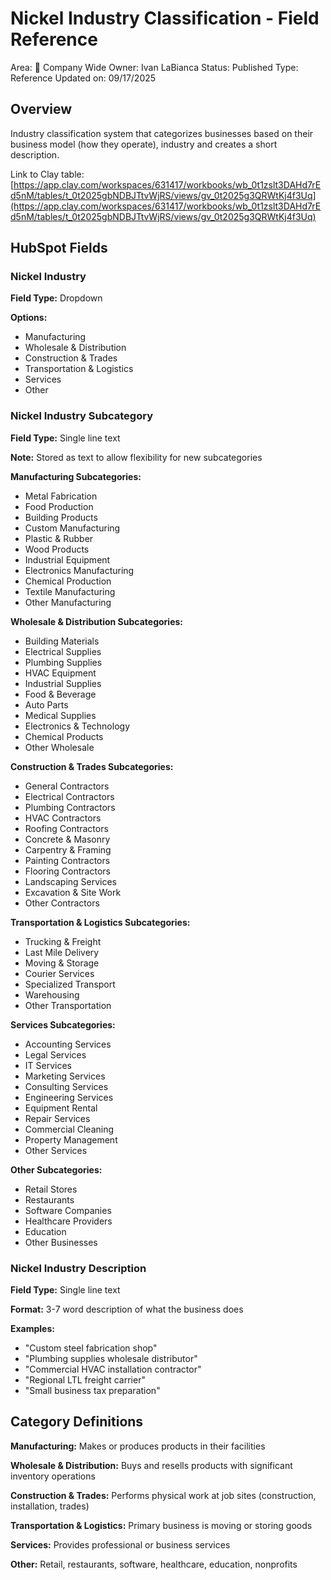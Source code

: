 # Nickel Industry Classification - Field Reference

Area: 🏢 Company Wide
Owner: Ivan LaBianca
Status: Published
Type: Reference
Updated on: 09/17/2025

## Overview

Industry classification system that categorizes businesses based on their business model (how they operate), industry and creates a short description.

Link to Clay table: [https://app.clay.com/workspaces/631417/workbooks/wb_0t1zslt3DAHd7rEd5nM/tables/t_0t2025gbNDBJTtvWjRS/views/gv_0t2025g3QRWtKj4f3Uq](https://app.clay.com/workspaces/631417/workbooks/wb_0t1zslt3DAHd7rEd5nM/tables/t_0t2025gbNDBJTtvWjRS/views/gv_0t2025g3QRWtKj4f3Uq)

## HubSpot Fields

### Nickel Industry

**Field Type:** Dropdown

**Options:**

- Manufacturing
- Wholesale & Distribution
- Construction & Trades
- Transportation & Logistics
- Services
- Other

### Nickel Industry Subcategory

**Field Type:** Single line text

**Note:** Stored as text to allow flexibility for new subcategories

**Manufacturing Subcategories:**

- Metal Fabrication
- Food Production
- Building Products
- Custom Manufacturing
- Plastic & Rubber
- Wood Products
- Industrial Equipment
- Electronics Manufacturing
- Chemical Production
- Textile Manufacturing
- Other Manufacturing

**Wholesale & Distribution Subcategories:**

- Building Materials
- Electrical Supplies
- Plumbing Supplies
- HVAC Equipment
- Industrial Supplies
- Food & Beverage
- Auto Parts
- Medical Supplies
- Electronics & Technology
- Chemical Products
- Other Wholesale

**Construction & Trades Subcategories:**

- General Contractors
- Electrical Contractors
- Plumbing Contractors
- HVAC Contractors
- Roofing Contractors
- Concrete & Masonry
- Carpentry & Framing
- Painting Contractors
- Flooring Contractors
- Landscaping Services
- Excavation & Site Work
- Other Contractors

**Transportation & Logistics Subcategories:**

- Trucking & Freight
- Last Mile Delivery
- Moving & Storage
- Courier Services
- Specialized Transport
- Warehousing
- Other Transportation

**Services Subcategories:**

- Accounting Services
- Legal Services
- IT Services
- Marketing Services
- Consulting Services
- Engineering Services
- Equipment Rental
- Repair Services
- Commercial Cleaning
- Property Management
- Other Services

**Other Subcategories:**

- Retail Stores
- Restaurants
- Software Companies
- Healthcare Providers
- Education
- Other Businesses

### Nickel Industry Description

**Field Type:** Single line text

**Format:** 3-7 word description of what the business does

**Examples:**

- "Custom steel fabrication shop"
- "Plumbing supplies wholesale distributor"
- "Commercial HVAC installation contractor"
- "Regional LTL freight carrier"
- "Small business tax preparation"

## Category Definitions

**Manufacturing:** Makes or produces products in their facilities

**Wholesale & Distribution:** Buys and resells products with significant inventory operations

**Construction & Trades:** Performs physical work at job sites (construction, installation, trades)

**Transportation & Logistics:** Primary business is moving or storing goods

**Services:** Provides professional or business services

**Other:** Retail, restaurants, software, healthcare, education, nonprofits
